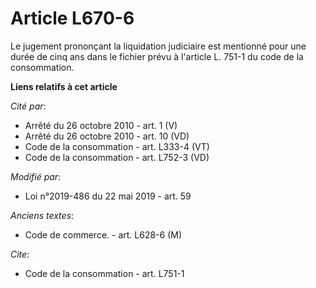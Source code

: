 # Article L670-6

Le jugement prononçant la liquidation judiciaire est mentionné pour une durée de cinq ans dans le fichier prévu à l'article
L. 751-1 du code de la consommation.

**Liens relatifs à cet article**

_Cité par_:

  - Arrêté du 26 octobre 2010 - art. 1 (V)
  - Arrêté du 26 octobre 2010 - art. 10 (VD)
  - Code de la consommation - art. L333-4 (VT)
  - Code de la consommation - art. L752-3 (VD)

_Modifié par_:

  - Loi n°2019-486 du 22 mai 2019 - art. 59

_Anciens textes_:

  - Code de commerce. - art. L628-6 (M)

_Cite_:

  - Code de la consommation - art. L751-1
